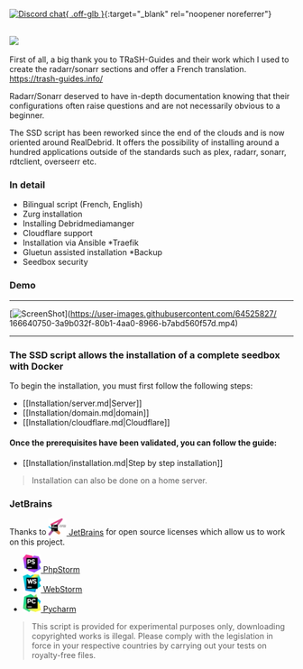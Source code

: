 [![Discord chat](https://img.shields.io/discord/533736783414820864?style=for-the-badge&color=4051B5&logo=discord){ .off-glb }](https://discord.gg/qbfdKVYB ){:target="_blank" rel="noopener noreferrer"}

<br /><img src="https://user-images.githubusercontent.com/64525827/107496602-ceddbb80-6b91-11eb-9a05-ac311eedf150.png" width="450">

First of all, a big thank you to TRaSH-Guides and their work which I used to create the radarr/sonarr sections and offer a French translation.
https://trash-guides.info/

Radarr/Sonarr deserved to have in-depth documentation knowing that their configurations often raise questions and are not necessarily obvious to a beginner.

The SSD script has been reworked since the end of the clouds and is now oriented around RealDebrid. It offers the possibility of installing around a hundred applications outside of the standards such as plex, radarr, sonarr, rdtclient, overseerr etc.

### In detail
* Bilingual script (French, English)
* Zurg installation
* Installing Debridmediamanger
* Cloudflare support
* Installation via Ansible
*Traefik
* Gluetun assisted installation
*Backup
* Seedbox security

### Demo
***
[![ScreenShot](https://user-images.githubusercontent.com/64525827/166642246-48c95b9e-c116-4d5b-b3e2-2e1305389f4f.png)](https://user-images.githubusercontent.com/64525827/ 166640750-3a9b032f-80b1-4aa0-8966-b7abd560f57d.mp4)
***


### The SSD script allows the installation of a complete seedbox with Docker
To begin the installation, you must first follow the following steps:
* [[Installation/server.md|Server]]
* [[Installation/domain.md|domain]]
* [[Installation/cloudflare.md|Cloudflare]]

#### Once the prerequisites have been validated, you can follow the guide:  
* [[Installation/installation.md|Step by step installation]]

> Installation can also be done on a home server.

### JetBrains
Thanks to [<img src="./images/jetbrains-training-partner.svg" alt="JetBrains" width="32"> JetBrains](http://www.jetbrains.com/) for open source licenses which allow us to work on this project.

* [<img src="./images/icon-phpstorm.svg" alt="PhpStorm" width="32"> PhpStorm](http://www.jetbrains.com/phpstorm/)
* [<img src="./images/icon-webstorm.svg" alt="WebStorm" width="32"> WebStorm](http://www.jetbrains.com/webstorm/)
* [<img src="./images/icon-pycharm.svg" alt="Pycharm" width="32"> Pycharm](http://www.jetbrains.com/pycharm/)

> This script is provided for experimental purposes only, downloading copyrighted works is illegal.
Please comply with the legislation in force in your respective countries by carrying out your tests on royalty-free files.